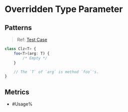 # Overridden Type Parameter

## Patterns

> Ref:
> [Test Case](../../../../../docs/entity/type-parameter.md#duplicated-type-parameter-names)

```ts
class Clz<T> {
    foo<T>(arg: T) {
        /* Empty */
    }

    // The `T` of `arg` is method `foo`'s.
}
```

## Metrics

* #Usage%
